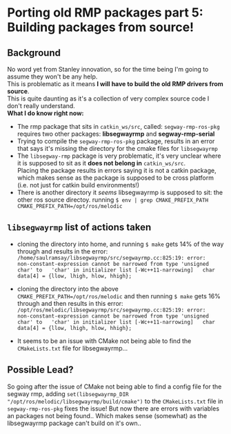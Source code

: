 # Porting old RMP packages part 5: Building packages from source!
## Background
No word yet from Stanley innovation, so for the time being I'm going to assume they won't be any help.   
This is problematic as it means **I will have to build the old RMP drivers from source**.  
This is quite daunting as it's a collection of very complex source code I don't really understand.  
**What I do know right now:**  
- The rmp package that sits in `catkin_ws/src`, called: `segway-rmp-ros-pkg` requires two other packages: **libsegwayrmp** and **segway-rmp-serial**  
- Trying to compile the `segway-rmp-ros-pkg` package, results in an error that says it's missing the directory for the cmake files for `libsegwayrmp`
- The `libsegway-rmp` package is very problematic, it's very unclear where it is supposed to sit as it **does not belong in** `catkin_ws/src`.   
  Placing the package results in errors saying it is not a catkin package, which makes sense as the package is supposed to be cross platform (i.e. not just for catkin build environments!)  
- There is another directory it *seems* libsegwayrmp is supposed to sit: the other ros source directoy. running `$ env | grep CMAKE_PREFIX_PATH
CMAKE_PREFIX_PATH=/opt/ros/melodic`

## `libsegwayrmp` list of actions taken
- cloning the directory into home, and running `$ make` gets 14% of the way through and results in the error:  
  `/home/saulramsay/libsegwayrmp/src/segwayrmp.cc:825:19: error:   
      non-constant-expression cannot be narrowed from type 'unsigned char' to  
      'char' in initializer list [-Wc++11-narrowing]  
  char data[4] = {llow, lhigh, hlow, hhigh};`  
  
- cloning the directory into the above `CMAKE_PREFIX_PATH=/opt/ros/melodic` and then running `$ make` gets 16% through and then results in this error:  
  `/opt/ros/melodic/libsegwayrmp/src/segwayrmp.cc:825:19: error:   
      non-constant-expression cannot be narrowed from type 'unsigned char' to  
      'char' in initializer list [-Wc++11-narrowing]  
  char data[4] = {llow, lhigh, hlow, hhigh};`  
  
- It seems to be an issue with CMake not being able to find the `CMakeLists.txt` file for libsegwayrmp...

## Possible Lead?
So going after the issue of CMake not being able to find a config file for the segway rmp, adding `set(libsegwayrmp_DIR "/opt/ros/melodic/libsegwayrmp/build/cmake")` to the `CMakeLists.txt` file in `segway-rmp-ros-pkg` fixes the issue! But now there are errors with variables an packages not being found.. Which makes sense (somewhat) as the libsegwayrmp package can't build on it's own..


